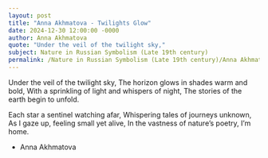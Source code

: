 ```yaml
---
layout: post
title: "Anna Akhmatova - Twilights Glow"
date: 2024-12-30 12:00:00 -0000
author: Anna Akhmatova
quote: "Under the veil of the twilight sky,"
subject: Nature in Russian Symbolism (Late 19th century)
permalink: /Nature in Russian Symbolism (Late 19th century)/Anna Akhmatova/Anna Akhmatova - Twilights Glow
---
```


Under the veil of the twilight sky,
The horizon glows in shades warm and bold,
With a sprinkling of light and whispers of night,
The stories of the earth begin to unfold.

Each star a sentinel watching afar,
Whispering tales of journeys unknown,
As I gaze up, feeling small yet alive,
In the vastness of nature’s poetry, I’m home.


- Anna Akhmatova
